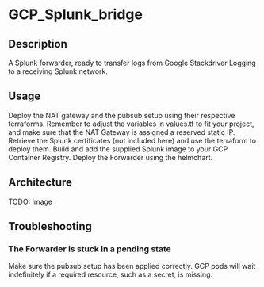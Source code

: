 # GCP\_Splunk\_bridge

## Description
A Splunk forwarder, ready to transfer logs from Google Stackdriver Logging to a receiving Splunk network.

## Usage
Deploy the NAT gateway and the pubsub setup using their respective terraforms. Remember to adjust the variables in values.tf to fit your project, and make sure that the NAT Gateway is assigned a reserved static IP. 
Retrieve the Splunk certificates (not included here) and use the terraform to deploy them. 
Build and add the supplied Splunk image to your GCP Container Registry.
Deploy the Forwarder using the helmchart. 

## Architecture
TODO: Image 

## Troubleshooting

### The Forwarder is stuck in a pending state
Make sure the pubsub setup has been applied correctly. GCP pods will wait indefinitely if a required resource, such as a secret, is missing. 
